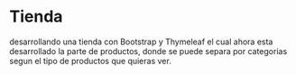 # Tienda
desarrollando una tienda con Bootstrap y Thymeleaf
el cual ahora esta desarrollado la parte de productos, donde se puede separa por categorias segun el tipo de productos que quieras ver.

